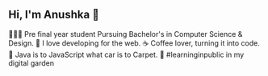 ## Hi, I'm Anushka 👋

👩🏻‍💻 Pre final year student Pursuing Bachelor's in Computer Science & Design.
💝 I love developing for the web.
☕ Coffee lover, turning it into code.
🎯 Java is to JavaScript what car is to Carpet.
🌷 #learninginpublic in my digital garden



